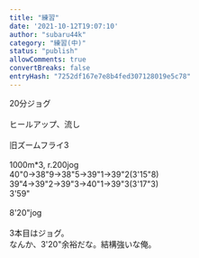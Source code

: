 ```yaml
---
title: "練習"
date: '2021-10-12T19:07:10'
author: "subaru44k"
category: "練習(中)"
status: "publish"
allowComments: true
convertBreaks: false
entryHash: "7252df167e7e8b4fed307128019e5c78"
---
```

20分ジョグ<br>
<br>
ヒールアップ、流し<br>
<br>
旧ズームフライ3<br>
<br>
1000m*3, r.200jog<br>
40"0→38"9→38"5→39"1→39"2(3'15"8)<br>
39"4→39"2→39"3→40"1→39"3(3'17"3)<br>
3'59"<br>
<br>
8'20"jog<br>
<br>
3本目はジョグ。<br>
なんか、3'20"余裕だな。結構強いな俺。
